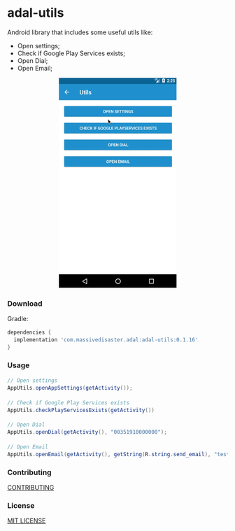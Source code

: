 # adal-utils
Android library that includes some useful utils like:
* Open settings;
* Check if Google Play Services exists;
* Open Dial;
* Open Email;

<div align="center">
  <img src="art/adal-utils.gif" />
</div>

### Download

Gradle:

```gradle
dependencies {
  implementation 'com.massivedisaster.adal:adal-utils:0.1.16'
}
```
### Usage
```java
// Open settings
AppUtils.openAppSettings(getActivity());

// Check if Google Play Services exists
AppUtils.checkPlayServicesExists(getActivity())

// Open Dial
AppUtils.openDial(getActivity(), "00351910000000");

// Open Email
AppUtils.openEmail(getActivity(), getString(R.string.send_email), "teste@teste.com", "teste2@teste.com");
```

### Contributing
[CONTRIBUTING](../CONTRIBUTING.md)

### License
[MIT LICENSE](../LICENSE.md)